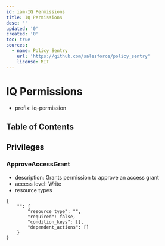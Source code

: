 ```yaml
---
id: iam-IQ Permissions
title: IQ Permissions
desc: ''
updated: '0'
created: '0'
toc: true
sources:
  - name: Policy Sentry
    url: 'https://github.com/salesforce/policy_sentry'
    license: MIT
---
```

# IQ Permissions
- prefix: iq-permission

## Table of Contents

## Privileges
### ApproveAccessGrant
- description: Grants permission to approve an access grant
- access level: Write
- resource types
```
{
    "": {
        "resource_type": "",
        "required": false,
        "condition_keys": [],
        "dependent_actions": []
    }
}
```
